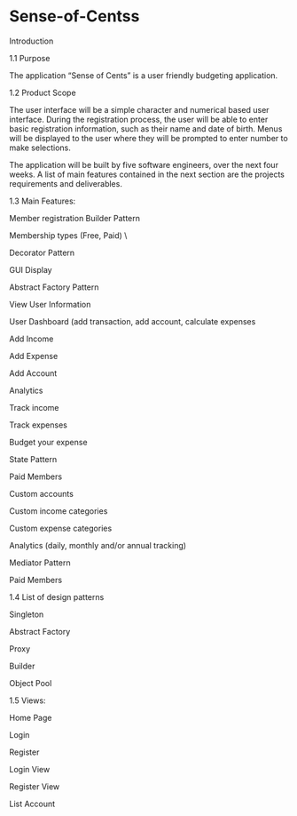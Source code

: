# Sense-of-Centss
Introduction

1.1 Purpose

The application “Sense of Cents” is a user friendly budgeting application.

1.2 Product Scope

The user interface will be a simple character and numerical based user interface. During the registration process, the user will be able to enter basic registration information, such as their name and date of birth. Menus will be displayed to the user where they will be prompted to enter number to make selections. 

The application will be built by five software engineers, over the next four weeks. A list of main features contained in the next section are the projects requirements and deliverables.


1.3 Main Features:

Member registration 
Builder Pattern 

Membership types (Free, Paid) \

Decorator Pattern 

GUI Display 

Abstract Factory Pattern 

View User Information 

User Dashboard (add transaction, add account, calculate expenses

Add Income

Add Expense 

Add Account 

Analytics 

Track income 

Track expenses 

Budget your expense 

State Pattern

Paid Members 

Custom accounts

Custom income categories

Custom expense categories

Analytics (daily, monthly and/or annual tracking) 

Mediator Pattern

Paid Members



1.4 List of design patterns

Singleton

Abstract Factory

Proxy 

Builder 

Object Pool


1.5 Views: 

Home Page

Login

Register

Login View

Register View

List Account

